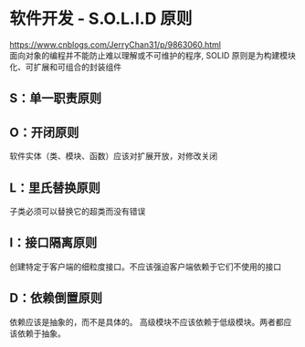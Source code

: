 # 软件开发 -  S.O.L.I.D 原则
https://www.cnblogs.com/JerryChan31/p/9863060.html  
面向对象的编程并不能防止难以理解或不可维护的程序, SOLID 原则是为构建模块化、可扩展和可组合的封装组件

## S：单一职责原则

## O：开闭原则
软件实体（类、模块、函数）应该对扩展开放，对修改关闭

## L：里氏替换原则
子类必须可以替换它的超类而没有错误

## I：接口隔离原则
创建特定于客户端的细粒度接口。不应该强迫客户端依赖于它们不使用的接口

## D：依赖倒置原则
依赖应该是抽象的，而不是具体的。
高级模块不应该依赖于低级模块。两者都应该依赖于抽象。